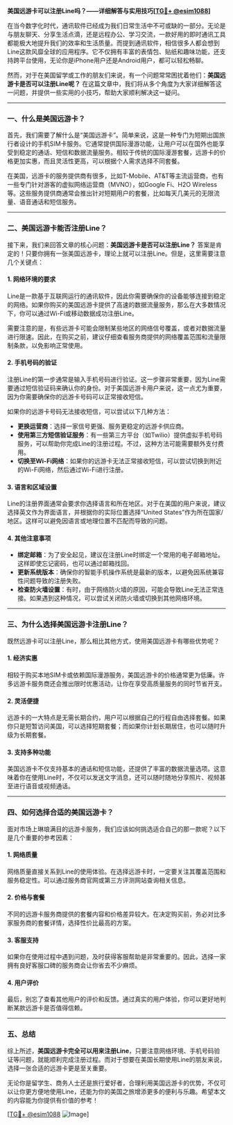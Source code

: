 **美国远游卡可以注册Line吗？——详细解答与实用技巧[[TG💪+ @esim1088](https://t.me/s/esim1088)]**

在当今数字化时代，通讯软件已经成为我们日常生活中不可或缺的一部分。无论是与朋友聊天、分享生活点滴，还是远程办公、学习交流，一款好用的即时通讯工具都能极大地提升我们的效率和生活质量。而提到通讯软件，相信很多人都会想到Line这款风靡全球的应用程序。它不仅拥有丰富的表情包、贴纸和趣味功能，还支持跨平台使用，无论你是iPhone用户还是Android用户，都可以轻松畅聊。

然而，对于在美国留学或工作的朋友们来说，有一个问题常常困扰着他们：**美国远游卡是否可以注册Line呢？** 在这篇文章中，我们将从多个角度为大家详细解答这一问题，并提供一些实用的小技巧，帮助大家顺利解决这一疑问。

---

### 一、什么是美国远游卡？

首先，我们需要了解什么是“美国远游卡”。简单来说，这是一种专门为短期出国旅行者设计的手机SIM卡服务。它通常提供国际漫游功能，让用户可以在国外也能享受到稳定的通话、短信和数据流量服务。相较于传统的国际漫游套餐，远游卡的价格更加实惠，而且灵活性更高，可以根据个人需求选择不同套餐。

在美国，远游卡的服务提供商有很多，比如T-Mobile、AT&T等主流运营商，也有一些专门针对游客的虚拟网络运营商（MVNO），如Google Fi、H2O Wireless等。这些服务提供商通常会推出针对短期用户的套餐，比如每天几美元的无限流量、语音通话和短信服务。

---

### 二、美国远游卡能否注册Line？

接下来，我们来回答文章的核心问题：**美国远游卡是否可以注册Line？** 答案是肯定的！只要你拥有一张美国远游卡，理论上就可以注册Line。但是，这里需要注意几个关键点：

#### 1. **网络环境的要求**
   Line是一款基于互联网运行的通讯软件，因此你需要确保你的设备能够连接到稳定的网络。如果你购买的美国远游卡提供了高速的数据流量服务，那么在大多数情况下，你可以通过Wi-Fi或移动数据成功注册Line。

   需要注意的是，有些远游卡可能会限制某些地区的网络信号覆盖，或者对数据流量进行限速。因此，在购买之前，建议仔细查看服务商提供的网络覆盖范围和流量限制条款，以免影响正常使用。

#### 2. **手机号码的验证**
   注册Line的第一步通常是输入手机号码进行验证。这一步骤非常重要，因为Line需要通过短信验证码来确认你的身份。对于美国远游卡用户来说，这一点尤为重要，因为你需要确保你的远游卡号码可以正常接收短信。

   如果你的远游卡号码无法接收短信，可以尝试以下几种方法：
   - **更换运营商**：选择一家信号更强、服务更稳定的远游卡供应商。
   - **使用第三方短信验证服务**：有一些第三方平台（如Twilio）提供虚拟手机号码服务，可以帮助你完成Line的注册过程。不过，这种方法可能需要额外支付费用。
   - **切换至Wi-Fi网络**：如果你的远游卡无法正常接收短信，可以尝试切换到附近的Wi-Fi网络，然后通过Wi-Fi进行注册。

#### 3. **语言和区域设置**
   Line的注册界面通常会要求你选择语言和所在地区。对于在美国的用户来说，建议选择英文作为界面语言，并根据你的实际位置选择“United States”作为所在国家/地区。这样可以避免因语言或地理位置不匹配而导致的问题。

#### 4. **其他注意事项**
   - **绑定邮箱**：为了安全起见，建议在注册Line时绑定一个常用的电子邮箱地址。这样即使忘记密码，也可以通过邮箱找回。
   - **更新系统版本**：确保你的智能手机操作系统是最新的版本，以避免因系统兼容性问题导致的注册失败。
   - **检查防火墙设置**：有时，由于网络防火墙的原因，可能会导致Line无法正常连接。如果遇到这种情况，可以尝试关闭防火墙或切换到其他网络环境。

---

### 三、为什么选择美国远游卡注册Line？

既然远游卡可以注册Line，那么相比其他方式，使用美国远游卡有哪些优势呢？

#### 1. **经济实惠**
   相较于购买本地SIM卡或依赖国际漫游服务，美国远游卡的价格通常更为低廉。许多远游卡服务商还会推出限时优惠活动，让你在享受高质量服务的同时节省开支。

#### 2. **灵活便捷**
   远游卡的一大特点是无需长期合约，用户可以根据自己的行程自由选择套餐。如果你只是短暂访问美国，可以选择短期套餐；而如果你计划长期居住，也可以随时升级为长期套餐。

#### 3. **支持多种功能**
   美国远游卡不仅支持基本的通话和短信功能，还提供了丰富的数据流量选项。这意味着你在使用Line时，不仅可以发送文字消息，还可以随时随地分享照片、视频甚至进行语音或视频通话。

---

### 四、如何选择合适的美国远游卡？

面对市场上琳琅满目的远游卡服务，我们应该如何挑选适合自己的那一款呢？以下是几个重要的参考因素：

#### 1. **网络质量**
   网络质量直接关系到Line的使用体验。在选择远游卡时，一定要关注其覆盖范围和服务稳定性。可以通过服务商官网或第三方评测网站查询相关信息。

#### 2. **价格与套餐**
   不同的远游卡服务商提供的套餐内容和价格差异较大。在决定购买前，务必对比多家服务商的套餐详情，选择性价比最高的方案。

#### 3. **客服支持**
   如果你在使用过程中遇到问题，及时获得客服帮助是非常重要的。因此，选择一家拥有良好客服口碑的服务商会让你省去不少麻烦。

#### 4. **用户评价**
   最后，别忘了查看其他用户的评价和反馈。通过真实的用户体验，你可以更好地判断某款远游卡是否值得信赖。

---

### 五、总结

综上所述，**美国远游卡完全可以用来注册Line**，只要注意网络环境、手机号码验证等问题，就能顺利完成注册过程。而对于想要在美国长期使用Line的朋友来说，选择一张合适的远游卡更是至关重要。

无论你是留学生、商务人士还是旅行爱好者，合理利用美国远游卡的优势，不仅可以让你更方便地使用Line，还能为你的美国之旅增添更多的便利与乐趣。希望本文的内容能为你提供有价值的参考！

[[TG💪+ @esim1088](https://t.me/s/esim1088) ![Image](https://i.postimg.cc/4NQfJmqS/Snipaste-2025-05-13-00-14-12.png)]